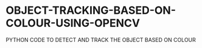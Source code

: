 # OBJECT-TRACKING-BASED-ON-COLOUR-USING-OPENCV
PYTHON CODE TO DETECT AND TRACK THE OBJECT BASED ON COLOUR
